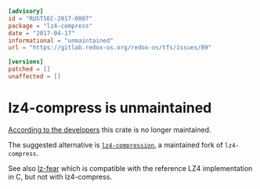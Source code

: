 ```toml
[advisory]
id = "RUSTSEC-2017-0007"
package = "lz4-compress"
date = "2017-04-17"
informational = "unmaintained"
url = "https://gitlab.redox-os.org/redox-os/tfs/issues/89"

[versions]
patched = []
unaffected = []
```

# lz4-compress is unmaintained

[According to the developers](https://gitlab.redox-os.org/redox-os/tfs/issues/89) this crate is no longer maintained.

The suggested alternative is [`lz4-compression`](https://crates.io/crates/lz4-compression), a maintained fork of `lz4-compress`.

See also [lz-fear](https://crates.io/crates/lz-fear) which is compatible with the reference LZ4 implementation in C, but not with lz4-compress.
